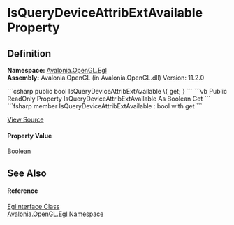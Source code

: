 # IsQueryDeviceAttribExtAvailable Property




## Definition
**Namespace:** <a href="N_Avalonia_OpenGL_Egl">Avalonia.OpenGL.Egl</a>  
**Assembly:** Avalonia.OpenGL (in Avalonia.OpenGL.dll) Version: 11.2.0

<Tabs groupId="api-code-preview">
<TabItem value="csharp" label="C#">
```csharp
public bool IsQueryDeviceAttribExtAvailable \{ get; }
```
</TabItem>
<TabItem value="vb" label="VB">
```vb
Public ReadOnly Property IsQueryDeviceAttribExtAvailable As Boolean
	Get
```
</TabItem>
<TabItem value="fsharp" label="F#">
```fsharp
member IsQueryDeviceAttribExtAvailable : bool with get
```
</TabItem>
</Tabs>



<a href="https://github.com/AvaloniaUI/Avalonia/tree/master/src/Avalonia.OpenGL/obj/Debug/net8.0/DevGenerators/Generator.GetProcAddressInitializationGenerator/globalAvalonia.OpenGL.Egl.EglInterface.cs#L219" title="View the source code">View Source</a>



#### Property Value
<a href="https://learn.microsoft.com/dotnet/api/system.boolean" target="_blank" rel="noopener noreferrer">Boolean</a>

## See Also


#### Reference
<a href="T_Avalonia_OpenGL_Egl_EglInterface">EglInterface Class</a>  
<a href="N_Avalonia_OpenGL_Egl">Avalonia.OpenGL.Egl Namespace</a>  
